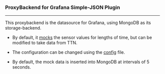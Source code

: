 ### ProxyBackend for Grafana Simple-JSON Plugin
---

This proxybackend is the datasource for Grafana, using MongoDB as its storage-backend.

* By default, it [mocks][0] the sensor values for lengths of time, but can be modified to take data from TTN.

* The configuration can be changed using the [config][1] file.

* By default, the mock data is inserted into MongoDB at intervals of 5 seconds.

  [0]: https://github.com/Jaskaranbir/ttn-grafana-dash-backend/blob/master/proxybackend/dao/dbWriter.js
  [1]: https://github.com/Jaskaranbir/ttn-grafana-dash-backend/blob/master/proxybackend/config.js
